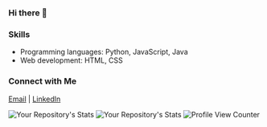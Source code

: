 ### Hi there 👋
### Skills
- Programming languages: Python, JavaScript, Java
- Web development: HTML, CSS

### Connect with Me
[Email](mailto:sumitnagpure28@gmail.com) | [LinkedIn](https://www.linkedin.com/in/sumitnagpure/) 

![Your Repository's Stats](https://github-readme-stats.vercel.app/api?username=sumitnagpure&show_icons=true)
![Your Repository's Stats](https://github-readme-stats.vercel.app/api/top-langs/?username=sumitnagpure&theme=blue-green)
![Profile View Counter](https://komarev.com/ghpvc/?username=sumitnagpure)

    
    
<!--
**sumitnagpure/sumitnagpure** is a ✨ _special_ ✨ repository because its `README.md` (this file) appears on your GitHub profile.

Here are some ideas to get you started:

- 🔭 I’m currently working on ...
- 🌱 I’m currently learning ...
- 👯 I’m looking to collaborate on ...
- 🤔 I’m looking for help with ...
- 💬 Ask me about ...
- 📫 How to reach me: ...
- 😄 Pronouns: ...
- ⚡ Fun fact: ...
-->
